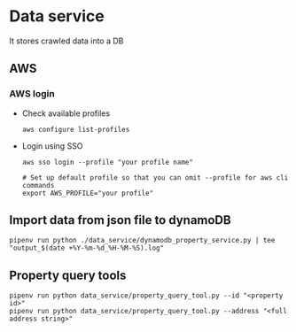 # Data service
It stores crawled data into a DB

## AWS
### AWS login

- Check available profiles
    ```shell
    aws configure list-profiles
    ```

- Login using SSO
    ```shell
    aws sso login --profile "your profile name"
    ```

    ```shell
    # Set up default profile so that you can omit --profile for aws cli commands
    export AWS_PROFILE="your profile"
    ```

## Import data from json file to dynamoDB
```shell
pipenv run python ./data_service/dynamodb_property_service.py | tee "output_$(date +%Y-%m-%d_%H-%M-%S).log"
```

## Property query tools
```shell
pipenv run python data_service/property_query_tool.py --id "<property id>"
pipenv run python data_service/property_query_tool.py --address "<full address string>"
```
